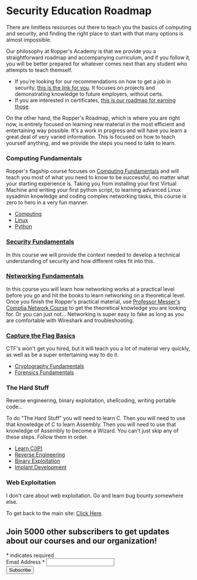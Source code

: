 # Security Education Roadmap

There are limitless resources out there to teach you the basics of computing and security, and finding the right place to start with that many options is almost impossible. 

Our philosophy at Ropper's Academy is that we provide you a straightforward roadmap and accompanying curriculum, and if you follow it, you will be better prepared for whatever comes next than any student who attempts to teach themself. 

* If you're looking for our recommendations on how to get a job in security, [this is the link for you](https://www.hoppersroppers.org/library/breakIntoSecurity.html). It focuses on projects and demonstrating knowledge to future employers, without certs.
* If you are interested in certificates, [this is our roadmap for earning those](https://www.hoppersroppers.org/library/infosecCertRoadmap).

On the other hand, the Ropper's Roadmap, which is where you are right now, is entirely focused on learning new material in the most efficient and entertaining way possible. It's a work in progress and will have you learn a great deal of very varied information. This is focused on how to teach yourself anything, and we provide the steps you need to take to learn. 

### Computing Fundamentals

Ropper's flagship course focuses on [Computing Fundamentals](https://www.hoppersroppers.org/course.html) and will teach you most of what you need to know to be successful, no matter what your starting experience is. Taking you from installing your first Virtual Machine and writing your first python script, to learning advanced Linux sysadmin knowledge and coding complex networking tasks, this course is zero to hero in a very fun manner.


 * [Computing](training/fundamentals.md)
 * [Linux](training/linux.md)
 * [Python](training/python.md)
  
### [Security Fundamentals](training/security) 

In this course we will provide the context needed to develop a technical understanding of security and how different roles fit into this. 

### [Networking Fundamentals](training/networking)

In this course you will learn how networking works at a practical level before you go and hit the books to learn networking on a theoretical level. Once you finish the Ropper's practical material, use [Professor Messer's Comptia Network Course](https://www.professormesser.com/netplus-resources/) to get the theoretical knowledge you are looking for. Or you can just not... Networking is super easy to fake as long as you are comfortable with Wireshark and troubleshooting.

### [Capture the Flag Basics](https://www.hoppersroppers.org/courseCTF.html)

CTF's won't get you hired, but it will teach you a lot of material very quickly, as well as be a super entertaining way to do it. 

 * [Cryptography Fundamentals](training/crypto.md)
 * [Forensics Fundamentals](training/forensics.md)


### The Hard Stuff

Reverse engineering, binary exploitation, shellcoding, writing portable code... 

To do "The Hard Stuff" you will need to learn C. Then you will need to use that knowledge of C to learn Assembly. Then you will need to use that knowledge of Assembly to become a Wizard. You can't just skip any of these steps. Follow them in order. 

* [Learn C(IP)](training/c.md) 
* [Reverse Engineering](training/hardstuff.md) 
* [Binary Exploitation](training/pwning.md)
* [Implant Development](https://www.hoppersroppers.org/rootkit.html)

### Web Exploitation

I don't care about web exploitation. Go and learn bug bounty somewhere else. 


To get back to the main site: [Click Here](https://www.hoppersroppers.org/training.html).



<div id="mc_embed_signup">
<form action="https://gmail.us5.list-manage.com/subscribe/post?u=4d03cc5db483966f7e0fe17cc&amp;id=8d9620c4b7" method="post" id="mc-embedded-subscribe-form" name="mc-embedded-subscribe-form" class="validate" target="_blank" novalidate>
    <div id="mc_embed_signup_scroll">
	<h2>Join 5000 other subscribers to get updates about our courses and our organization!</h2>
<div class="indicates-required"><span class="asterisk">*</span> indicates required</div>
<div class="mc-field-group">
	<label for="mce-EMAIL">Email Address  <span class="asterisk">*</span>
</label>
	<input type="email" value="" name="EMAIL" class="required email" id="mce-EMAIL">
</div>
	<div id="mce-responses" class="clear">
		<div class="response" id="mce-error-response" style="display:none"></div>
		<div class="response" id="mce-success-response" style="display:none"></div>
	</div>    <!-- real people should not fill this in and expect good things - do not remove this or risk form bot signups-->
    <div style="position: absolute; left: -5000px;" aria-hidden="true"><input type="text" name="b_4d03cc5db483966f7e0fe17cc_8d9620c4b7" tabindex="-1" value=""></div>
    <div class="clear"><input type="submit" value="Subscribe" name="subscribe" id="mc-embedded-subscribe" class="button"></div>
    </div>
</form>
</div>
<script type='text/javascript' src='//s3.amazonaws.com/downloads.mailchimp.com/js/mc-validate.js'></script><script type='text/javascript'>(function($) {window.fnames = new Array(); window.ftypes = new Array();fnames[0]='EMAIL';ftypes[0]='email';}(jQuery));var $mcj = jQuery.noConflict(true);</script>
<!--End mc_embed_signup-->
